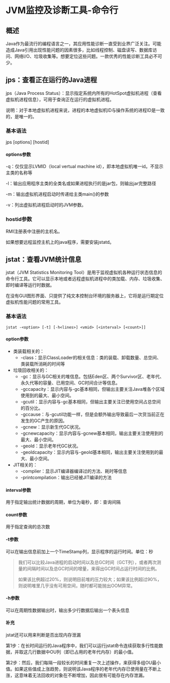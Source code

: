# JVM监控及诊断工具-命令行

## 概述

Java作为最流行的编程语言之一，其应用性能诊断一直受到业界广泛关注。可能造成Java引用出现性能问题的因素很多，比如线程控制、磁盘读写、数据库访问、网络I/O、垃圾收集等。想要定位这些问题。一款优秀的性能诊断工具必不可少。

## jps：查看正在运行的Java进程

jps（Java Process Status）：显示指定系统内所有的HotSpot虚拟机进程（查看虚拟机进程信息），可用于查询正在运行的虚拟机进程。

说明：对于本地虚拟机进程来说，进程的本地虚拟机ID与操作系统的进程ID是一致的，是唯一的。

### 基本语法

jps [options] [hostid]

#### options参数

-q：仅仅显示LVMID（local vertual machine id），即本地虚拟机唯一id。不显示主类的名称等

-l：输出应用程序主类的全类名或如果进程执行的是jar包，则输出jar完整路径

-m：输出虚拟机进程启动时传递给主类main()的参数

-v：列出虚拟机进程启动时的JVM参数。

### hostid参数

RMI注册表中注册的主机名。

如果想要远程监控主机上的java程序，需要安装jstatd。

## jstat：查看JVM统计信息

jstat（JVM Statistics Monitoring Tool）是用于监视虚拟机各种运行状态信息的命令行工具。它可以显示本地或者远程虚拟机进程中的类加载、内存、垃圾收集、即时编译等运行时数据。

在没有GUI图形界面、只提供了纯文本控制台环境的服务器上，它将是运行期定位虚拟机性能问题的常用工具。

### 基本语法

```shell
jstat -<option> [-t] [-h<lines>] <vmid> [<interval> [<count>]]
```

#### option参数

- 类装载相关的：
  - -class：显示ClassLoader的相关信息：类的装载、卸载数量、总空间、类装载所消耗的时间等
- 垃圾回收相关的：
  - -gc：显示与GC相关的堆信息。包括Eden区、两个Survivor区、老年代、永久代等的容量、已用空间、GC时间合计等信息。
  - -gccapacity：显示内容与-gc基本相同，但输出主要关注Java堆各个区域使用到的最大、最小空间。
  - -gcutil：显示内容与-gc基本相同，但输出主要关注已使用空间占总空间的百分比。
  - -gccause：与-gcutil功能一样，但是会额外输出导致最后一次货当前正在发生的GC产生的原因。
  - -gcnew：显示新生代GC状况。
  - -gcnewcapacity：显示内容与-gcnew基本相同，输出主要关注使用到的最大、最小空间。
  - -geold：显示老年代GC状况。
  - -geoldcapacity：显示内容与-geold基本相同，输出主要关注使用到的最大、最小空间。
- JIT相关的：
  - -complier：显示JIT编译器编译过的方法、耗时等信息
  - -printcompilation：输出已经被JIT编译的方法

#### interval参数

用于指定输出统计数据的周期，单位为毫秒，即：查询间隔

#### count参数

用于指定查询的总次数

#### -t参数

可以在输出信息前加上一个TimeStamp列，显示程序的运行时间。单位：秒

> 我们可以比较Java进程的启动时间以及总GC时间（GCT列），或者两次测量的间隔时间以及总GC时间的增量，来得出GC时间占运行时间的比例。
>
> 如果该比例超过20%，则说明目前堆的压力较大；如果该比例超过90%，则说明堆里几乎没有可用空间，随时都可能抛出OOM异常。

#### -h参数

可以在周期性数据输出时，输出多少行数据后输出一个表头信息

#### 补充

jstat还可以用来判断是否出现内存泄漏

第1步：在长时间运行的Java程序中，我们可以运行jstat命令连续获取多行性能数据，并取这几行数据中OU列（即已占用的老年代内存）的最小值。

第2步：然后，我们每隔一段较长的时间重复一次上述操作，来获得多组OU最小值。如果这些值成上涨趋势，则说明该Java程序的老年代内存已使用量在不断上涨，这意味着无法回收的对象在不断增加，因此很有可能存在内存泄漏。